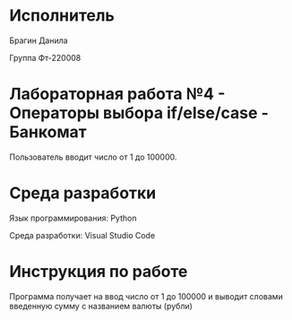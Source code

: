 # Исполнитель
Брагин Данила

Группа Фт-220008

# Лабораторная работа №4 - Операторы выбора if/else/case - Банкомат
Пользователь вводит число от 1 до 100000.


# Среда разработки
Язык программирования: Python

Среда разработки: Visual Studio Code

# Инструкция по работе
Программа получает на ввод число от 1 до 100000 и выводит словами введенную сумму с названием валюты (рубли)
